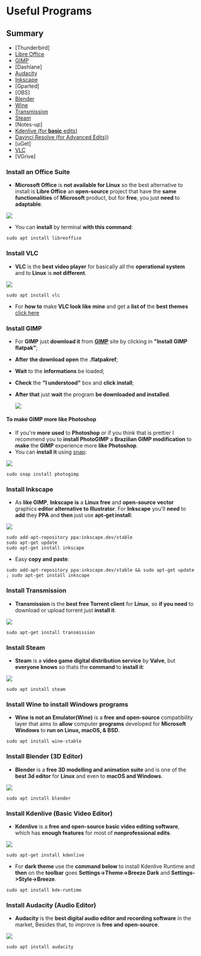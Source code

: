 # Useful Programs

## Summary

* [Thunderbird]
* [Libre Office](https://github.com/gabrielzschmitz/Elementary-OS-Perfect-Install/blob/master/Useful-Programs.md#install-an-office-suite)
* [GIMP](https://github.com/gabrielzschmitz/Elementary-OS-Perfect-Install/blob/master/Useful-Programs.md#install-gimp)
* [Dashlane]
* [Audacity](https://github.com/gabrielzschmitz/Elementary-OS-Perfect-Install/blob/master/Useful-Programs.md#install-audacity)
* [Inkscape](https://github.com/gabrielzschmitz/Elementary-OS-Perfect-Install/blob/master/Useful-Programs.md#install-inkscape)
* [Gparted]
* [OBS]
* [Blender](https://github.com/gabrielzschmitz/Elementary-OS-Perfect-Install/blob/master/Useful-Programs.md#install-blender-3d-editor)
* [Wine](https://github.com/gabrielzschmitz/Elementary-OS-Perfect-Install/blob/master/Useful-Programs.md#install-wine-to-install-windows-programs)
* [Transmission](https://github.com/gabrielzschmitz/Elementary-OS-Perfect-Install/blob/master/Useful-Programs.md#install-transmission)
* [Steam](https://github.com/gabrielzschmitz/Elementary-OS-Perfect-Install/blob/master/Useful-Programs.md#install-steam)
* [Notes-up]
* [Kdenlive (for **basic** edits)](https://github.com/gabrielzschmitz/Elementary-OS-Perfect-Install/blob/master/Useful-Programs.md#install-kdenlive-basic-video-editor)
* [Davinci Resolve (for Advanced Edits)](https://www.blackmagicdesign.com/products/davinciresolve/))
* [uGet]
* [VLC](https://github.com/gabrielzschmitz/Elementary-OS-Perfect-Install/blob/master/Useful-Programs.md#install-vlc)
* [VGrive]

### Install an Office Suite

* **Microsoft Office** is **not available for Linux** so the best alternative to install is **Libre Office** an **open-source** project that have the **same functionalities** of **Microsoft** product, but for **free**,  you just **need** to **adaptable**.

![](pictures/libre-office.png)

* You can **install** by terminal **with this command**:

```
sudo apt install libreoffice
```

### Install VLC

* **VLC** is the **best video player** for basically all the **operational system** and to **Linux** is **not different**.

![](pictures/vlc.png)

```
sudo apt install vlc
```

* For **how to** make **VLC look like mine** and get a **list of** the **best themes** [click here](https://github.com/gabrielzschmitz/Elementary-OS-Perfect-Install/blob/master/Best-VLC-Themes-and-How-Install-it.md)

### Install GIMP

* For **GIMP** just **download it** from [**GIMP**](https://www.gimp.org/downloads/) site by clicking in **"Install GIMP flatpak"**;

* **After** **the download open** the **.flatpakref**;

* **Wait** to the **informations** be loaded;

* **Check** the **"I understood"** box and **click install**;

* **After that** just **wait** the program **be downloaded and installed**.

  ![](pictures/GIMP.png)

#### To make GIMP more like Photoshop

* If you're **more used** to **Photoshop** or if you think that is prettier I recommend you to **install PhotoGIMP** a **Brazilian GIMP modification** to **make** the **GIMP** experience more **like Photoshop**.
* You can **install it** using [snap](https://snapcraft.io/photogimp):

![](pictures/photo-GIMP.png)

```
sudo snap install photogimp
```

### Install Inkscape

* As **like GIMP**, **Inkscape is** a **Linux free** and **open-source** **vector** graphics **editor** **alternative to Illustrator**. For **Inkscape** you'll **need** to **add** they **PPA** and **then** just use **apt-get install**:

![](pictures/inkscape.png)

```
sudo add-apt-repository ppa:inkscape.dev/stable
sudo apt-get update
sudo apt-get install inkscape
```

* Easy **copy and paste**:

```
sudo add-apt-repository ppa:inkscape.dev/stable && sudo apt-get update ; sudo apt-get install inkscape
```

### Install Transmission

* **Transmission** is the **best free Torrent client** for **Linux**, so **if you need** to download or upload torrent just **install it**.

![](pictures/transmission.png)

```
sudo apt-get install transmission
```

### Install Steam

* **Steam** is a **video game digital distribution service** by **Valve**, but **everyone knows** so thats the **command** to **install it**:

![](pictures/steam.png)

```
sudo apt install steam
```

### Install Wine to install Windows programs

* **Wine is not an Emulator(Wine)** is a **free and open-source** compatibility layer that aims to **allow** computer **programs** developed for **Microsoft Windows** to **run on  Linux, macOS, & BSD**.

```
sudo apt install wine-stable
```

### Install Blender (3D Editor)

* **Blender** is a **free 3D modelling and animation suite** and is one of the **best 3d editor** for **Linux** and even to **macOS and Windows**.

![](pictures/blender.png)

```
sudo apt install blender
```

### Install Kdenlive (Basic Video Editor)

* **Kdenlive** is a **free and open-source basic video editing software**, which has **enough features** for most of **nonprofessional edits**.

![](pictures/kdenlive.png)

```
sudo apt-get install kdenlive
```

* For **dark theme** use the **command below** to install Kdenlive Runtime and **then** on the **toolbar** goes **Settings->Theme->Breeze Dark** and **Settings->Style->Breeze**.

```
sudo apt install kde-runtime
```

### Install Audacity (Audio Editor)

* **Audacity** is the **best digital audio editor and recording software** in the market, Besides that, to improve is **free and open-source**.

![](pictures/audacity.png)

```
sudo apt install audacity
```
